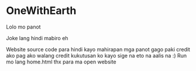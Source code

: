 # OneWithEarth
Lolo mo panot

Joke lang hindi mabiro eh

Website source code para hindi kayo mahirapan mga panot gago paki credit ako pag ako walang credit kukutusan ko kayo sige na eto na aalis na :)
Run mo lang home.html thx para ma open website
